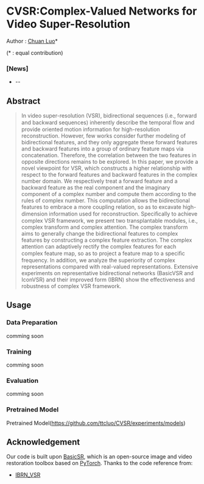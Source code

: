 # CVSR:Complex-Valued Networks for Video Super-Resolution

Author : [Chuan Luo](https://orcid.org/0009-0000-7660-4239)*

(* : equal contribution)

### [News]
* --

## Abstract
  > In video super-resolution (VSR), bidirectional sequences (i.e., forward and backward sequences) inherently describe the temporal ﬂow and provide oriented motion information for high-resolution reconstruction. However, few works consider further modeling of bidirectional features, and they only aggregate these forward features and backward features into a group of ordinary feature maps via concatenation. Therefore, the correlation between the two features in opposite directions remains to be explored. In this paper, we provide a novel viewpoint for VSR, which constructs a higher relationship with respect to the forward features and backward features in the complex number domain. We respectively treat a forward feature and a backward feature as the real component and the imaginary component of a complex number and compute them according to the rules of complex number. This computation allows the bidirectional features to embrace a more coupling relation, so as to excavate high-dimension information used for reconstruction. Speciﬁcally to achieve complex VSR framework, we present two transplantable modules, i.e., complex transform and complex attention. The complex transform aims to generally change the bidirectional features to complex features by constructing a complex feature extraction. The complex attention can adaptively rectify the complex features for each complex feature map, so as to project a feature map to a speciﬁc frequency. In addition, we analyze the superiority of complex representations compared with real-valued representations. Extensive experiments on representative bidirectional networks (BasicVSR and IconVSR) and their improved form (IBRN) show the effectiveness and robustness of complex VSR framework.

## Usage
### Data Preparation
comming soon

### Training
comming soon

### Evaluation
comming soon

### Pretrained Model
Pretrained Model(https://github.com/ttcluo/CVSR/experiments/models)

## Acknowledgement

Our code is built upon [BasicSR](https://github.com/XPixelGroup/BasicSR), which is an open-source image and video restoration toolbox based on [PyTorch](https://pytorch.org/). Thanks to the code reference from:

- [IBRN_VSR](https://github.com/hengliusky/IBRN_VSR)
